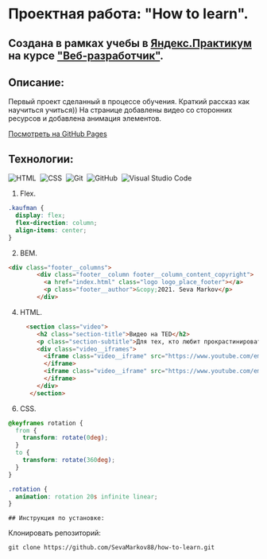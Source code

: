# Проектная работа: "How to learn".

## Создана в рамках учебы в [Яндекс.Практикум](https://praktikum.yandex.ru/) на курсе ["Веб-разработчик"](https://praktikum.yandex.ru/web/).


## Описание:
Первый проект сделанный в процессе обучения. Краткий рассказ как научиться учиться)) На странице добавлены видео со сторонних ресурсов и добавлена анимация элементов.

[Посмотреть на GitHub Pages](https://sevamarkov88.github.io/how-to-learn/)

## Технологии:
![HTML](https://img.shields.io/badge/-HTML-05122A?style=flat&logo=HTML5)&nbsp;
![CSS](https://img.shields.io/badge/-CSS-05122A?style=flat&logo=CSS3&logoColor=1572B6)&nbsp;
![Git](https://img.shields.io/badge/-Git-05122A?style=flat&logo=git)&nbsp;
![GitHub](https://img.shields.io/badge/-GitHub-05122A?style=flat&logo=github)&nbsp;
![Visual Studio Code](https://img.shields.io/badge/-Visual%20Studio%20Code-05122A?style=flat&logo=visual-studio-code&logoColor=007ACC)&nbsp;


1. Flex.
```css
.kaufman {
  display: flex;
  flex-direction: column;
  align-items: center;
}
  ```
2. BEM.
```html
<div class="footer__columns">
        <div class="footer__column footer__column_content_copyright">
          <a href="index.html" class="logo logo_place_footer"></a>
          <p class="footer__author">&copy;2021. Seva Markov</p>
        </div>
  ```
4. HTML.
```html
     <section class="video">
        <h2 class="section-title">Видео нa TED</h2>
        <p class="section-subtitle">Для тех, кто любит прокрастинировать</p>
        <div class="video__iframes">
          <iframe class="video__iframe" src="https://www.youtube.com/embed/arj7oStGLkU" allowfullscreen>
          </iframe>
          <iframe class="video__iframe" src="https://www.youtube.com/embed/5MgBikgcWnY" allowfullscreen>
          </iframe>
        </div>
      </section>
  ```
6. CSS.
```css
@keyframes rotation {
  from {
    transform: rotate(0deg);
  }
  to {
    transform: rotate(360deg);
  }
}

.rotation {
  animation: rotation 20s infinite linear;
}

  ```
  
    ## Инструкция по установке:

Клонировать репозиторий:

`
git clone https://github.com/SevaMarkov88/how-to-learn.git
`

